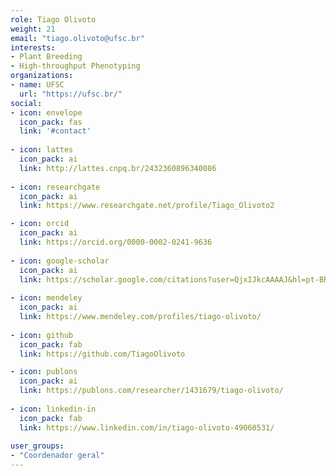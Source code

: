 ```yaml
---
role: Tiago Olivoto
weight: 21
email: "tiago.olivoto@ufsc.br"
interests:
- Plant Breeding
- High-throughput Phenotyping
organizations:
- name: UFSC
  url: "https://ufsc.br/"
social:
- icon: envelope
  icon_pack: fas
  link: '#contact'
  
- icon: lattes
  icon_pack: ai
  link: http://lattes.cnpq.br/2432360896340086
  
- icon: researchgate
  icon_pack: ai
  link: https://www.researchgate.net/profile/Tiago_Olivoto2

- icon: orcid
  icon_pack: ai
  link: https://orcid.org/0000-0002-0241-9636
  
- icon: google-scholar
  icon_pack: ai
  link: https://scholar.google.com/citations?user=QjxIJkcAAAAJ&hl=pt-BR
  
- icon: mendeley
  icon_pack: ai
  link: https://www.mendeley.com/profiles/tiago-olivoto/
  
- icon: github
  icon_pack: fab
  link: https://github.com/TiagoOlivoto

- icon: publons
  icon_pack: ai
  link: https://publons.com/researcher/1431679/tiago-olivoto/
  
- icon: linkedin-in
  icon_pack: fab
  link: https://www.linkedin.com/in/tiago-olivoto-49060531/
  
user_groups:
- "Coordenador geral"
---
```

